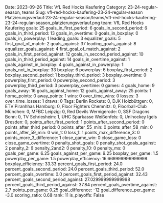 Date: 2023-09-26
Title: VfL Red Hocks Kaufering
Category: 23-24-regular-season, teams
Slug: vfl-red-hocks-kaufering-23-24-regular-season
Platzierungsverlauf:23-24-regular-season/teams/vfl-red-hocks-kaufering-23-24-regular-season_platzierungsverlauf.png
team: VfL Red Hocks Kaufering
goals: 25
goals_in_first_period: 6
goals_in_second_period: 6
goals_in_third_period: 13
goals_in_overtime: 0
goals_in_boxplay: 0
goals_in_powerplay: 1
leading_goals: 3
equalizer_goals: 5
first_goal_of_match: 2
goals_against: 37
leading_goals_against: 8
equalizer_goals_against: 4
first_goal_of_match_against: 2
goals_in_first_period_against: 12
goals_in_second_period_against: 10
goals_in_third_period_against: 14
goals_in_overtime_against: 1
goals_against_in_boxplay: 4
goals_against_in_powerplay: 1
goals_not_in_boxplay: 33
boxplay: 6
powerplay: 6
boxplay_first_period: 2
boxplay_second_period: 1
boxplay_third_period: 3
boxplay_overtime: 0
powerplay_first_period: 0
powerplay_second_period: 3
powerplay_third_period: 3
powerplay_overtime: 0
games: 4
goals_home: 9
goals_away: 16
goals_against_home: 12
goals_against_away: 25
points: 1
home_points: 0
away_points: 1
wins: 0
over_time_wins: 0
losses: 3
over_time_losses: 1
draws: 0
Tags:  Berlin Rockets: 0,  DJK Holzbüttgen: 0,  ETV Piranhhas Hamburg: 0,  Floor Fighters Chemnitz: 0,  Floorball-Club München: 0,  MFBC Leipzig: 0,  Red Devils Wernigerode: 0,  SSF Dragons Bonn: 0,  TV Schriesheim: 1,  UHC Sparkasse Weißenfels: 0,  Unihockey Igels Dresden: 0,
points_after_first_period: 1
points_after_second_period: 0
points_after_third_period: 0
points_after_55_min: 0
points_after_58_min: 0
points_after_59_min: 0
win_1: 0
loss_1: 1
points_max_difference_3: 0
points_more_3_difference: 1
close_game_win: 0
close_game_loss: 0
close_game_overtime: 0
penalty_shot_goals: 0
penalty_shot_goals_against: 2
penalty_2: 6
penalty_2and2: 0
penalty_10: 0
penalty_ms: 0
goals_per_game: 6.25
goals_against_per_game: 9.25
boxplay_per_game: 1.5
powerplay_per_game: 1.5
powerplay_efficiency: 16.669999999999998
boxplay_efficiency: 33.33
percent_goals_first_period: 24.0
percent_goals_second_period: 24.0
percent_goals_third_period: 52.0
percent_goals_overtime: 0.0
percent_goals_first_period_against: 32.43
percent_goals_second_period_against: 27.029999999999998
percent_goals_third_period_against: 37.84
percent_goals_overtime_against: 2.7
points_per_game: 0.25
goal_difference: -12
goal_difference_per_game: -3.0
scoring_ratio: 0.68
rank: 11
is_playoffs: False
